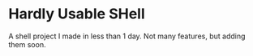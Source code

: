 # Hardly Usable SHell

A shell project I made in less than 1 day.
Not many features, but adding them soon.
